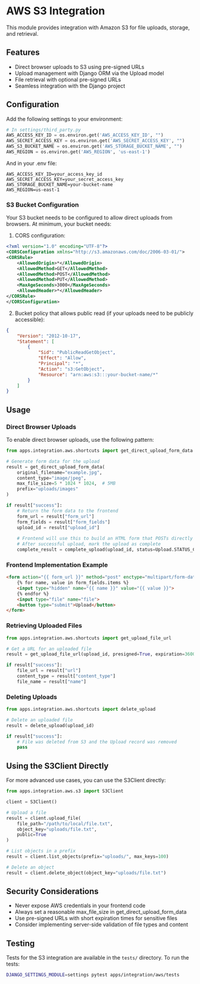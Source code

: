 # AWS S3 Integration

This module provides integration with Amazon S3 for file uploads, storage, and retrieval.

## Features

- Direct browser uploads to S3 using pre-signed URLs
- Upload management with Django ORM via the Upload model
- File retrieval with optional pre-signed URLs
- Seamless integration with the Django project

## Configuration

Add the following settings to your environment:

```python
# In settings/third_party.py
AWS_ACCESS_KEY_ID = os.environ.get('AWS_ACCESS_KEY_ID', "")
AWS_SECRET_ACCESS_KEY = os.environ.get('AWS_SECRET_ACCESS_KEY', "")
AWS_S3_BUCKET_NAME = os.environ.get('AWS_STORAGE_BUCKET_NAME', "")
AWS_REGION = os.environ.get('AWS_REGION', 'us-east-1')
```

And in your .env file:

```
AWS_ACCESS_KEY_ID=your_access_key_id
AWS_SECRET_ACCESS_KEY=your_secret_access_key
AWS_STORAGE_BUCKET_NAME=your-bucket-name
AWS_REGION=us-east-1
```

### S3 Bucket Configuration

Your S3 bucket needs to be configured to allow direct uploads from browsers. At minimum, your bucket needs:

1. CORS configuration:
```xml
<?xml version="1.0" encoding="UTF-8"?>
<CORSConfiguration xmlns="http://s3.amazonaws.com/doc/2006-03-01/">
<CORSRule>
    <AllowedOrigin>*</AllowedOrigin>
    <AllowedMethod>GET</AllowedMethod>
    <AllowedMethod>POST</AllowedMethod>
    <AllowedMethod>PUT</AllowedMethod>
    <MaxAgeSeconds>3000</MaxAgeSeconds>
    <AllowedHeader>*</AllowedHeader>
</CORSRule>
</CORSConfiguration>
```

2. Bucket policy that allows public read (if your uploads need to be publicly accessible):
```json
{
    "Version": "2012-10-17",
    "Statement": [
        {
            "Sid": "PublicReadGetObject",
            "Effect": "Allow",
            "Principal": "*",
            "Action": "s3:GetObject",
            "Resource": "arn:aws:s3:::your-bucket-name/*"
        }
    ]
}
```

## Usage

### Direct Browser Uploads

To enable direct browser uploads, use the following pattern:

```python
from apps.integration.aws.shortcuts import get_direct_upload_form_data

# Generate form data for the upload
result = get_direct_upload_form_data(
    original_filename="example.jpg",
    content_type="image/jpeg",
    max_file_size=5 * 1024 * 1024,  # 5MB
    prefix="uploads/images"
)

if result["success"]:
    # Return the form data to the frontend
    form_url = result["form_url"]
    form_fields = result["form_fields"]
    upload_id = result["upload_id"]
    
    # Frontend will use this to build an HTML form that POSTs directly to S3
    # After successful upload, mark the upload as complete
    complete_result = complete_upload(upload_id, status=Upload.STATUS_COMPLETE)
```

### Frontend Implementation Example

```html
<form action="{{ form_url }}" method="post" enctype="multipart/form-data">
    {% for name, value in form_fields.items %}
    <input type="hidden" name="{{ name }}" value="{{ value }}">
    {% endfor %}
    <input type="file" name="file">
    <button type="submit">Upload</button>
</form>
```

### Retrieving Uploaded Files

```python
from apps.integration.aws.shortcuts import get_upload_file_url

# Get a URL for an uploaded file
result = get_upload_file_url(upload_id, presigned=True, expiration=3600)

if result["success"]:
    file_url = result["url"]
    content_type = result["content_type"]
    file_name = result["name"]
```

### Deleting Uploads

```python
from apps.integration.aws.shortcuts import delete_upload

# Delete an uploaded file
result = delete_upload(upload_id)

if result["success"]:
    # File was deleted from S3 and the Upload record was removed
    pass
```

## Using the S3Client Directly

For more advanced use cases, you can use the S3Client directly:

```python
from apps.integration.aws.s3 import S3Client

client = S3Client()

# Upload a file
result = client.upload_file(
    file_path="/path/to/local/file.txt",
    object_key="uploads/file.txt",
    public=True
)

# List objects in a prefix
result = client.list_objects(prefix="uploads/", max_keys=100)

# Delete an object
result = client.delete_object(object_key="uploads/file.txt")
```

## Security Considerations

- Never expose AWS credentials in your frontend code
- Always set a reasonable max_file_size in get_direct_upload_form_data
- Use pre-signed URLs with short expiration times for sensitive files
- Consider implementing server-side validation of file types and content

## Testing

Tests for the S3 integration are available in the `tests/` directory. To run the tests:

```bash
DJANGO_SETTINGS_MODULE=settings pytest apps/integration/aws/tests
```